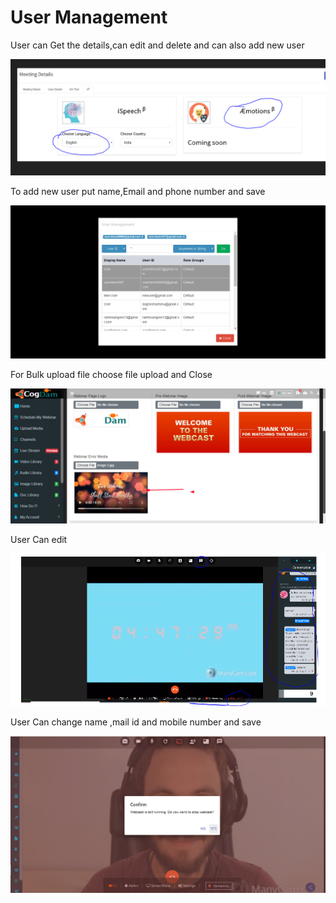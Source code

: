 # User Management

User can Get the details,can edit and delete and can also add new user

![](../.gitbook/assets/image%20%2819%29.png)

To add new user put name,Email and phone number and save

![](../.gitbook/assets/image%20%28135%29.png)

For Bulk upload file choose file upload and Close

![](../.gitbook/assets/image%20%28290%29.png)

User Can edit

![](../.gitbook/assets/image%20%28163%29.png)

User Can change name ,mail id  and mobile number and save

![](../.gitbook/assets/image%20%2893%29.png)



